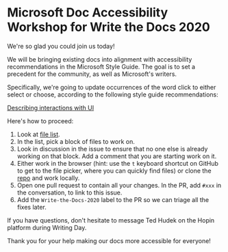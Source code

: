 # Microsoft Doc Accessibility Workshop for Write the Docs 2020

We're so glad you could join us today!

We will be bringing existing docs into alignment with accessibility recommendations in the Microsoft Style Guide.  The goal is to set a precedent for the community, as well as Microsoft's writers.

Specifically, we're going to update occurrences of the word click to either select or choose, according to the following style guide recommendations:

[Describing interactions with UI](https://docs.microsoft.com/en-us/style-guide/procedures-instructions/describing-interactions-with-ui)

Here's how to proceed:

1. Look at [file list](link).
2. In the list, pick a block of files to work on.
3. Look in discussion in the issue to ensure that no one else is already working on that block. Add a comment that you are starting work on it.
4. Either work in the browser (hint: use the `t` keyboard shortcut on GitHub to get to the file picker, where you can quickly find files) or clone the [repo](link) and work locally.
5. Open one pull request to contain all your changes. In the PR, add `#xxx` in the conversation, to link to this issue.
6. Add the `Write-the-Docs-2020` label to the PR so we can triage all the fixes later.

If you have questions, don't hesitate to message Ted Hudek on the Hopin platform during Writing Day.

Thank you for your help making our docs more accessible for everyone!
